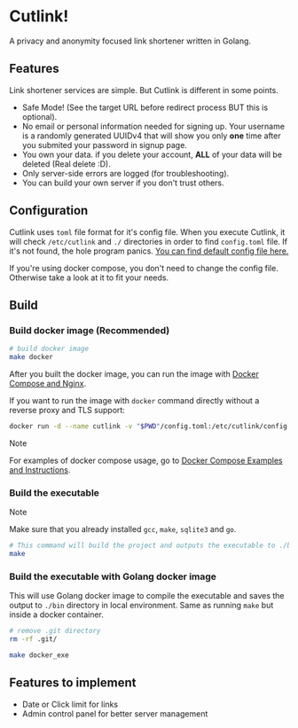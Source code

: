 # Cutlink!

A privacy and anonymity focused link shortener written in Golang.


## Features

Link shortener services are simple. But Cutlink is different in some points.

- Safe Mode! (See the target URL before redirect process BUT this is optional).
- No email or personal information needed for signing up. Your username is a randomly generated UUIDv4 that will show you only **one** time after you submited your password in signup page.
- You own your data. if you delete your account, **ALL** of your data will be deleted (Real delete :D).
- Only server-side errors are logged (for troubleshooting).
- You can build your own server if you don't trust others.


## Configuration

Cutlink uses `toml` file format for it's config file.
When you execute Cutlink, it will check `/etc/cutlink` and `./` directories in order to find `config.toml` file.
If it's not found, the hole program panics. [You can find default config file here.](https://github.com/thehxdev/cutlink/tree/main/config.toml)

If you're using docker compose, you don't need to change the config file. Otherwise take a look at it to fit your needs.


## Build

### Build docker image (Recommended)
```bash
# build docker image
make docker
```

After you built the docker image, you can run the image with [Docker Compose and Nginx](https://github.com/thehxdev/cutlink/tree/main/docs/docker-compose-examples/with-nginx).

If you want to run the image with `docker` command directly without a reverse proxy and TLS support:
```bash
docker run -d --name cutlink -v "$PWD"/config.toml:/etc/cutlink/config.toml -p 5000:5000 cutlink:latest
```

> [!NOTE]
> For examples of docker compose usage, go to [Docker Compose Examples and Instructions](https://github.com/thehxdev/cutlink/tree/main/docs/docker-compose-examples).


### Build the executable
> [!NOTE]
> Make sure that you already installed `gcc`, `make`, `sqlite3` and `go`.

```bash
# This command will build the project and outputs the executable to ./bin directory.
make
```


### Build the executable with Golang docker image

This will use Golang docker image to compile the executable and saves the output to `./bin` directory in local environment.
Same as running `make` but inside a docker container.

```bash
# remove .git directory
rm -rf .git/

make docker_exe
```


## Features to implement

- Date or Click limit for links
- Admin control panel for better server management
